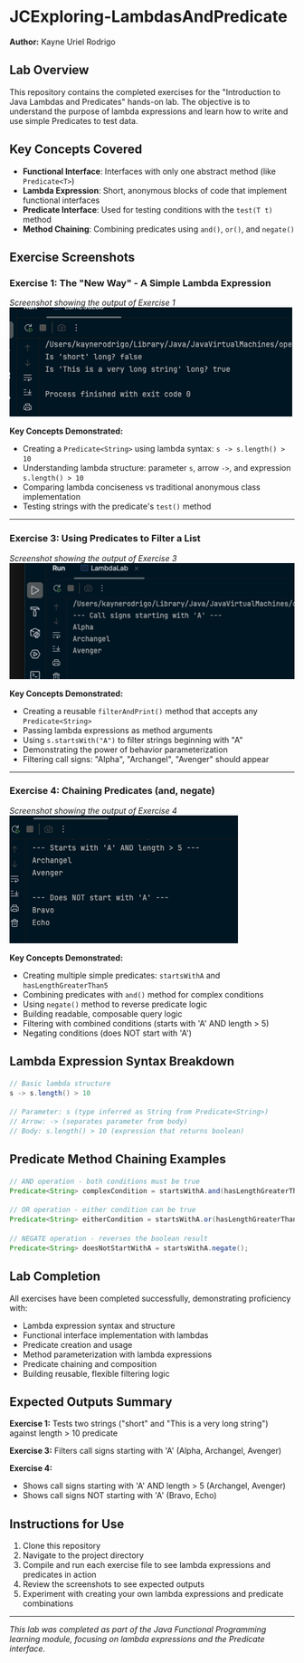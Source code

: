 # JCExploring-LambdasAndPredicate

**Author:** Kayne Uriel Rodrigo

## Lab Overview
This repository contains the completed exercises for the "Introduction to Java Lambdas and Predicates" hands-on lab. The objective is to understand the purpose of lambda expressions and learn how to write and use simple Predicates to test data.

## Key Concepts Covered
- **Functional Interface**: Interfaces with only one abstract method (like `Predicate<T>`)
- **Lambda Expression**: Short, anonymous blocks of code that implement functional interfaces
- **Predicate Interface**: Used for testing conditions with the `test(T t)` method
- **Method Chaining**: Combining predicates using `and()`, `or()`, and `negate()`

## Exercise Screenshots

### Exercise 1: The "New Way" - A Simple Lambda Expression
*Screenshot showing the output of Exercise 1*
![Exercise 1 Screenshot](screenshots/exercise1.png)

**Key Concepts Demonstrated:**
- Creating a `Predicate<String>` using lambda syntax: `s -> s.length() > 10`
- Understanding lambda structure: parameter `s`, arrow `->`, and expression `s.length() > 10`
- Comparing lambda conciseness vs traditional anonymous class implementation
- Testing strings with the predicate's `test()` method

---

### Exercise 3: Using Predicates to Filter a List
*Screenshot showing the output of Exercise 3*
![Exercise 3 Screenshot](screenshots/exercise3.png)

**Key Concepts Demonstrated:**
- Creating a reusable `filterAndPrint()` method that accepts any `Predicate<String>`
- Passing lambda expressions as method arguments
- Using `s.startsWith("A")` to filter strings beginning with "A"
- Demonstrating the power of behavior parameterization
- Filtering call signs: "Alpha", "Archangel", "Avenger" should appear

---

### Exercise 4: Chaining Predicates (and, negate)
*Screenshot showing the output of Exercise 4*
![Exercise 4 Screenshot](screenshots/exercise4.png)

**Key Concepts Demonstrated:**
- Creating multiple simple predicates: `startsWithA` and `hasLengthGreaterThan5`
- Combining predicates with `and()` method for complex conditions
- Using `negate()` method to reverse predicate logic
- Building readable, composable query logic
- Filtering with combined conditions (starts with 'A' AND length > 5)
- Negating conditions (does NOT start with 'A')

## Lambda Expression Syntax Breakdown

```java
// Basic lambda structure
s -> s.length() > 10

// Parameter: s (type inferred as String from Predicate<String>)
// Arrow: -> (separates parameter from body)
// Body: s.length() > 10 (expression that returns boolean)
```

## Predicate Method Chaining Examples

```java
// AND operation - both conditions must be true
Predicate<String> complexCondition = startsWithA.and(hasLengthGreaterThan5);

// OR operation - either condition can be true  
Predicate<String> eitherCondition = startsWithA.or(hasLengthGreaterThan5);

// NEGATE operation - reverses the boolean result
Predicate<String> doesNotStartWithA = startsWithA.negate();
```

## Lab Completion
All exercises have been completed successfully, demonstrating proficiency with:
- Lambda expression syntax and structure
- Functional interface implementation with lambdas
- Predicate creation and usage
- Method parameterization with lambda expressions
- Predicate chaining and composition
- Building reusable, flexible filtering logic

## Expected Outputs Summary

**Exercise 1:** Tests two strings ("short" and "This is a very long string") against length > 10 predicate

**Exercise 3:** Filters call signs starting with 'A' (Alpha, Archangel, Avenger)

**Exercise 4:** 
- Shows call signs starting with 'A' AND length > 5 (Archangel, Avenger)
- Shows call signs NOT starting with 'A' (Bravo, Echo)

## Instructions for Use
1. Clone this repository
2. Navigate to the project directory
3. Compile and run each exercise file to see lambda expressions and predicates in action
4. Review the screenshots to see expected outputs
5. Experiment with creating your own lambda expressions and predicate combinations

---
*This lab was completed as part of the Java Functional Programming learning module, focusing on lambda expressions and the Predicate interface.*